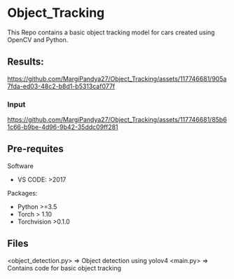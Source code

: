 # Object_Tracking

This Repo contains a basic object tracking model for cars created using OpenCV and Python.

## Results:


https://github.com/MargiPandya27/Object_Tracking/assets/117746681/905a7fda-ed03-48c2-b8d1-b5313caf077f


### Input
https://github.com/MargiPandya27/Object_Tracking/assets/117746681/85b61c66-b9be-4d96-9b42-35ddc09ff281

## Pre-requites

Software
* VS CODE: >2017

Packages:

* Python >=3.5
* Torch > 1.10
* Torchvision >0.1.0

## Files
<object_detection.py> => Object detection using yolov4
<main.py> => Contains code for basic object tracking

